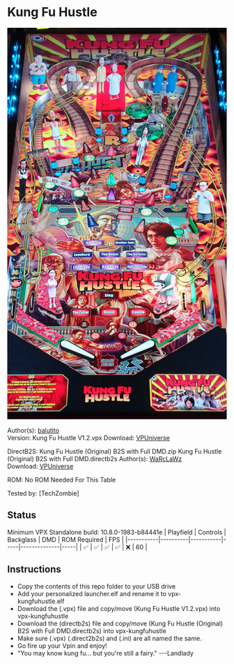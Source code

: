 # Kung Fu Hustle

![Table Preview](../../images/vpx-kungfuhustle.jpg)

Author(s): [balutito](https://vpuniverse.com/profile/36070-balutito/)  
Version:   Kung Fu Hustle V1.2.vpx
Download:  [VPUniverse](https://vpuniverse.com/files/file/19247-kung-fu-hustle/)

DirectB2S: Kung Fu Hustle (Original) B2S with Full DMD.zip
Kung Fu Hustle (Original) B2S with Full DMD.directb2s
Author(s): [WaRcLaWz](https://vpuniverse.com/profile/63988-warclawz/)  
Download:  [VPUniverse](https://vpuniverse.com/files/file/19263-kung-fu-hustle-original-b2s-with-full-dmd/)

ROM: No ROM Needed For This Table

Tested by:
[TechZombie]

## Status 

Minimum VPX Standalone build: 10.8.0-1983-b84441e
| Playfield | Controls | Backglass | DMD | ROM Required | FPS | 
|-----------|----------|-----------|-----|--------------|-----|
| :white_check_mark: | :white_check_mark: | :white_check_mark: | :white_check_mark: | :x: | 60 |

## Instructions

- Copy the contents of this repo folder to your USB drive
- Add your personalized launcher.elf and rename it to vpx-kungfuhustle.elf
- Download the (.vpx) file and copy/move (Kung Fu Hustle V1.2.vpx) into vpx-kungfuhustle
- Download the (directb2s) file and copy/move (Kung Fu Hustle (Original) B2S with Full DMD.directb2s) into vpx-kungfuhustle
- Make sure (.vpx) (.direct2b2s) and (.ini) are all named the same. 
- Go fire up your Vpin and enjoy!
- "You may know kung fu... but you're still a fairy." ---Landlady
